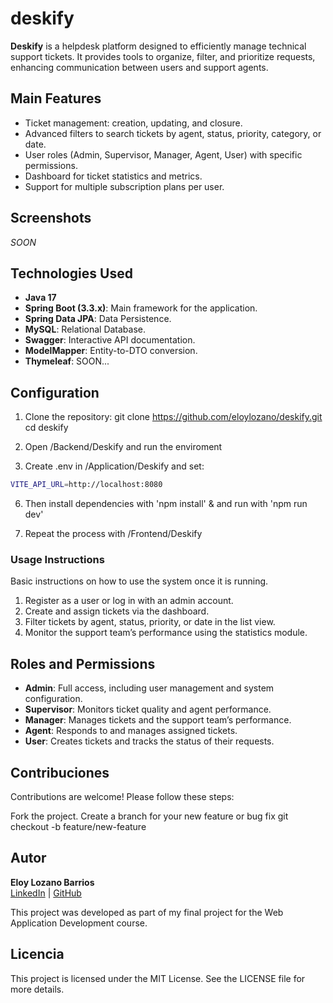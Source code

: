# deskify

**Deskify** is a helpdesk platform designed to efficiently manage technical support tickets. It provides tools to organize, filter, and prioritize requests, enhancing communication between users and support agents.

## Main Features

- Ticket management: creation, updating, and closure.
- Advanced filters to search tickets by agent, status, priority, category, or date.
- User roles (Admin, Supervisor, Manager, Agent, User) with specific permissions.
- Dashboard for ticket statistics and metrics.
- Support for multiple subscription plans per user.

## Screenshots

_SOON_

## Technologies Used

- **Java 17**
- **Spring Boot (3.3.x)**: Main framework for the application.
- **Spring Data JPA**: Data Persistence.
- **MySQL**: Relational Database.
- **Swagger**: Interactive API documentation.
- **ModelMapper**: Entity-to-DTO conversion.
- **Thymeleaf**: SOON...

## Configuration

1. Clone the repository:
   git clone https://github.com/eloylozano/deskify.git
   cd deskify

2. Open /Backend/Deskify and run the enviroment
   
3. Create .env in /Application/Deskify and set:
  ```bash
VITE_API_URL=http://localhost:8080 
  ```
6. Then install dependencies with 'npm install' & and run with 'npm run dev'

7. Repeat the process with /Frontend/Deskify

### Usage Instructions

Basic instructions on how to use the system once it is running.

1. Register as a user or log in with an admin account.
2. Create and assign tickets via the dashboard.
3. Filter tickets by agent, status, priority, or date in the list view.
4. Monitor the support team’s performance using the statistics module.

## Roles and Permissions

- **Admin**: Full access, including user management and system configuration.
- **Supervisor**: Monitors ticket quality and agent performance.
- **Manager**: Manages tickets and the support team’s performance.
- **Agent**: Responds to and manages assigned tickets.
- **User**: Creates tickets and tracks the status of their requests.

## Contribuciones

Contributions are welcome! Please follow these steps:

Fork the project.
Create a branch for your new feature or bug fix
git checkout -b feature/new-feature

## Autor

**Eloy Lozano Barrios**  
[LinkedIn](https://www.linkedin.com/in/eloylozano/) | [GitHub](https://github.com/eloylozano)

This project was developed as part of my final project for the Web Application Development course.

## Licencia

This project is licensed under the MIT License. See the LICENSE file for more details.

